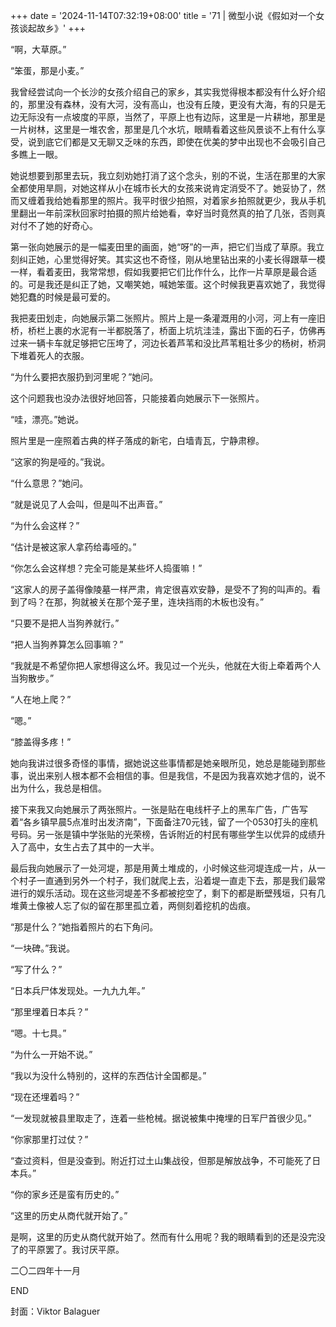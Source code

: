 +++
date = '2024-11-14T07:32:19+08:00'
title = '71 | 微型小说《假如对一个女孩谈起故乡》'
+++

“啊，大草原。”

“笨蛋，那是小麦。”

我曾经尝试向一个长沙的女孩介绍自己的家乡，其实我觉得根本都没有什么好介绍的，那里没有森林，没有大河，没有高山，也没有丘陵，更没有大海，有的只是无边无际没有一点坡度的平原，当然了，平原上也有边际，这里是一片耕地，那里是一片树林，这里是一堆农舍，那里是几个水坑，眼睛看着这些风景谈不上有什么享受，说到底它们都是又无聊又乏味的东西，即使在优美的梦中出现也不会吸引自己多瞧上一眼。

她说想要到那里去玩，我立刻劝她打消了这个念头，别的不说，生活在那里的大家全都使用旱厕，对她这样从小在城市长大的女孩来说肯定消受不了。她妥协了，然而又缠着我给她看那里的照片。我平时很少拍照，对着家乡拍照就更少，我从手机里翻出一年前深秋回家时拍摄的照片给她看，幸好当时竟然真的拍了几张，否则真对付不了她的好奇心。

第一张向她展示的是一幅麦田里的画面，她“呀”的一声，把它们当成了草原。我立刻纠正她，心里觉得好笑。其实这也不奇怪，刚从地里钻出来的小麦长得跟草一模一样，看着麦田，我常常想，假如我要把它们比作什么，比作一片草原是最合适的。可是我还是纠正了她，又嘲笑她，喊她笨蛋。这个时候我更喜欢她了，我觉得她犯蠢的时候是最可爱的。

我把麦田划走，向她展示第二张照片。照片上是一条灌溉用的小河，河上有一座旧桥，桥栏上裹的水泥有一半都脱落了，桥面上坑坑洼洼，露出下面的石子，仿佛再过来一辆卡车就足够把它压垮了，河边长着芦苇和没比芦苇粗壮多少的杨树，桥洞下堆着死人的衣服。

“为什么要把衣服扔到河里呢？”她问。

这个问题我也没办法很好地回答，只能接着向她展示下一张照片。

“哇，漂亮。”她说。

照片里是一座照着古典的样子落成的新宅，白墙青瓦，宁静肃穆。

“这家的狗是哑的。”我说。

“什么意思？”她问。

“就是说见了人会叫，但是叫不出声音。”

“为什么会这样？”

“估计是被这家人拿药给毒哑的。”

“你怎么会这样想？完全可能是某些坏人捣蛋嘛！”

“这家人的房子盖得像陵墓一样严肃，肯定很喜欢安静，是受不了狗的叫声的。看到了吗？在那，狗就被关在那个笼子里，连块挡雨的木板也没有。”

“只要不是把人当狗养就行。”

“把人当狗养算怎么回事嘛？”

“我就是不希望你把人家想得这么坏。我见过一个光头，他就在大街上牵着两个人当狗散步。”

“人在地上爬？”

“嗯。”

“膝盖得多疼！”

她向我讲过很多奇怪的事情，据她说这些事情都是她亲眼所见，她总是能碰到那些事，说出来别人根本都不会相信的事。但是我信，不是因为我喜欢她才信的，说不出为什么，我总是相信。

接下来我又向她展示了两张照片。一张是贴在电线杆子上的黑车广告，广告写着“各乡镇早晨5点准时出发济南”，下面备注70元钱，留了一个0530打头的座机号码。另一张是镇中学张贴的光荣榜，告诉附近的村民有哪些学生以优异的成绩升入了高中，女生占去了其中的一大半。

最后我向她展示了一处河堤，那是用黄土堆成的，小时候这些河堤连成一片，从一个村子一直通到另外一个村子，我们就爬上去，沿着堤一直走下去，那是我们最常进行的娱乐活动。现在这些河堤差不多都被挖空了，剩下的都是断壁残垣，只有几堆黄土像被人忘了似的留在那里孤立着，两侧刻着挖机的齿痕。

“那是什么？”她指着照片的右下角问。

“一块碑。”我说。

“写了什么？”

“日本兵尸体发现处。一九九九年。”

“那里埋着日本兵？”

“嗯。十七具。”

“为什么一开始不说。”

“我以为没什么特别的，这样的东西估计全国都是。”

“现在还埋着吗？”

“一发现就被县里取走了，连着一些枪械。据说被集中掩埋的日军尸首很少见。”

“你家那里打过仗？”

“查过资料，但是没查到。附近打过土山集战役，但那是解放战争，不可能死了日本兵。”

“你的家乡还是蛮有历史的。”

“这里的历史从商代就开始了。”

是啊，这里的历史从商代就开始了。然而有什么用呢？我的眼睛看到的还是没完没了的平原罢了。我讨厌平原。

二〇二四年十一月

END

封面：Viktor Balaguer



